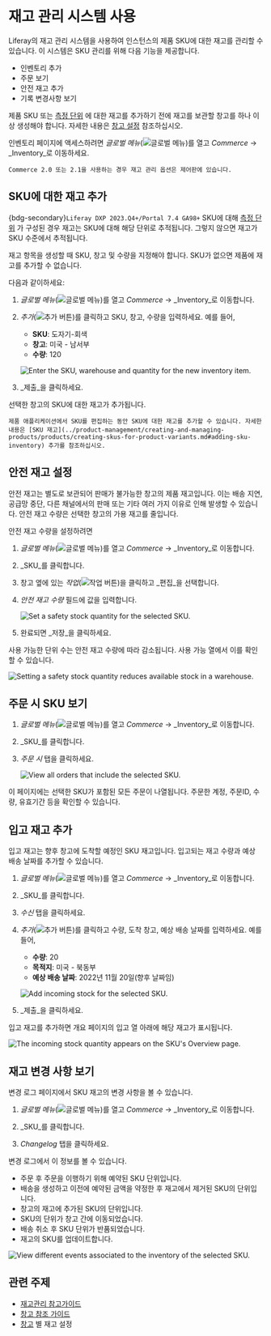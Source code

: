 # 재고 관리 시스템 사용

Liferay의 재고 관리 시스템을 사용하여 인스턴스의 제품 SKU에 대한 재고를 관리할 수 있습니다. 이 시스템은 SKU 관리를 위해 다음 기능을 제공합니다.

* 인벤토리 추가
* 주문 보기
* 안전 재고 추가
* 기록 변경사항 보기

제품 SKU 또는 [측정 단위](../product-management/creating-and-managing-products/products/units-of-measure.md) 에 대한 재고를 추가하기 전에 재고를 보관할 창고를 하나 이상 생성해야 합니다. 자세한 내용은 [창고 설정](./setting-up-warehouses.md) 참조하십시오.

인벤토리 페이지에 액세스하려면 _글로벌 메뉴_(![글로벌 메뉴](../images/icon-applications-menu.png))를 열고 _Commerce_ &rarr; _Inventory_로 이동하세요.

```{note}
Commerce 2.0 또는 2.1을 사용하는 경우 재고 관리 옵션은 제어판에 있습니다.
```

## SKU에 대한 재고 추가

{bdg-secondary}`Liferay DXP 2023.Q4+/Portal 7.4 GA98+` SKU에 대해 [측정 단위](../product-management/creating-and-managing-products/products/units-of-measure.md) 가 구성된 경우 재고는 SKU에 대해 해당 단위로 추적됩니다. 그렇지 않으면 재고가 SKU 수준에서 추적됩니다.

재고 항목을 생성할 때 SKU, 창고 및 수량을 지정해야 합니다. SKU가 없으면 제품에 재고를 추가할 수 없습니다.

다음과 같이하세요:

1. _글로벌 메뉴_(![글로벌 메뉴](../images/icon-applications-menu.png))를 열고 _Commerce_ &rarr; _Inventory_로 이동합니다.

1. _추가_(![추가 버튼](../images/icon-add.png))를 클릭하고 SKU, 창고, 수량을 입력하세요. 예를 들어,

   * **SKU**: 도자기-회색
   * **창고**: 미국 - 남서부
   * **수량**: 120

   ![Enter the SKU, warehouse and quantity for the new inventory item.](./using-the-inventory-management-system/images/01.png)

1. _제출_을 클릭하세요.

선택한 창고의 SKU에 대한 재고가 추가됩니다.

```{tip}
제품 애플리케이션에서 SKU를 편집하는 동안 SKU에 대한 재고를 추가할 수 있습니다. 자세한 내용은 [SKU 재고](../product-management/creating-and-managing-products/products/creating-skus-for-product-variants.md#adding-sku-inventory) 추가를 참조하십시오.
```

## 안전 재고 설정

안전 재고는 별도로 보관되어 판매가 불가능한 창고의 제품 재고입니다. 이는 배송 지연, 공급망 중단, 다른 채널에서의 판매 또는 기타 여러 가지 이유로 인해 발생할 수 있습니다. 안전 재고 수량은 선택한 창고의 가용 재고를 줄입니다.

안전 재고 수량을 설정하려면

1. _글로벌 메뉴_(![글로벌 메뉴](../images/icon-applications-menu.png))를 열고 _Commerce_ &rarr; _Inventory_로 이동합니다.

1. _SKU_를 클릭합니다.

1. 창고 옆에 있는 _작업_(![작업 버튼](../images/icon-actions.png))을 클릭하고 _편집_을 선택합니다.

1. _안전 재고 수량_ 필드에 값을 입력합니다.

   ![Set a safety stock quantity for the selected SKU.](./using-the-inventory-management-system/images/02.png)

1. 완료되면 _저장_을 클릭하세요.

사용 가능한 단위 수는 안전 재고 수량에 따라 감소됩니다. 사용 가능 열에서 이를 확인할 수 있습니다.

![Setting a safety stock quantity reduces available stock in a warehouse.](./using-the-inventory-management-system/images/03.png)

## 주문 시 SKU 보기

1. _글로벌 메뉴_(![글로벌 메뉴](../images/icon-applications-menu.png))를 열고 _Commerce_ &rarr; _Inventory_로 이동합니다.

1. _SKU_를 클릭합니다.

1. _주문 시_ 탭을 클릭하세요.

   ![View all orders that include the selected SKU.](./using-the-inventory-management-system/images/04.png)

이 페이지에는 선택한 SKU가 포함된 모든 주문이 나열됩니다. 주문한 계정, 주문ID, 수량, 유효기간 등을 확인할 수 있습니다.

## 입고 재고 추가

입고 재고는 향후 창고에 도착할 예정인 SKU 재고입니다. 입고되는 재고 수량과 예상 배송 날짜를 추가할 수 있습니다.

1. _글로벌 메뉴_(![글로벌 메뉴](../images/icon-applications-menu.png))를 열고 _Commerce_ &rarr; _Inventory_로 이동합니다.

1. _SKU_를 클릭합니다.

1. _수신_ 탭을 클릭하세요.

1. _추가_(![추가 버튼](../images/icon-add.png))를 클릭하고 수량, 도착 창고, 예상 배송 날짜를 입력하세요. 예를 들어,

   * **수량**: 20
   * **목적지**: 미국 - 북동부
   * **예상 배송 날짜**: 2022년 11월 20일(향후 날짜임)

   ![Add incoming stock for the selected SKU.](./using-the-inventory-management-system/images/05.png)

1. _제출_을 클릭하세요.

입고 재고를 추가하면 개요 페이지의 입고 열 아래에 해당 재고가 표시됩니다.

![The incoming stock quantity appears on the SKU's Overview page.](./using-the-inventory-management-system/images/06.png)

## 재고 변경 사항 보기

변경 로그 페이지에서 SKU 재고의 변경 사항을 볼 수 있습니다.

1. _글로벌 메뉴_(![글로벌 메뉴](../images/icon-applications-menu.png))를 열고 _Commerce_ &rarr; _Inventory_로 이동합니다.

1. _SKU_를 클릭합니다.

1. _Changelog_ 탭을 클릭하세요.

변경 로그에서 이 정보를 볼 수 있습니다.

* 주문 후 주문을 이행하기 위해 예약된 SKU 단위입니다.
* 배송을 생성하고 이전에 예약된 금액을 약정한 후 재고에서 제거된 SKU의 단위입니다.
* 창고의 재고에 추가된 SKU의 단위입니다.
* SKU의 단위가 창고 간에 이동되었습니다.
* 배송 취소 후 SKU 단위가 반품되었습니다.
* 재고의 SKU를 업데이트합니다.

![View different events associated to the inventory of the selected SKU.](./using-the-inventory-management-system/images/07.png)

## 관련 주제

* [재고관리 참고가이드](./inventory-management-reference-guide.md) 
* [창고 참조 가이드](./warehouse-reference-guide.md) 
* [창고](./setting-inventory-by-warehouse.md) 별 재고 설정
